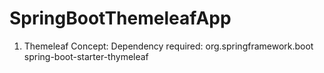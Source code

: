 # SpringBootThemeleafApp

1. Themeleaf Concept:
Dependency required: 
    <dependency>
			<groupId>org.springframework.boot</groupId>
			<artifactId>spring-boot-starter-thymeleaf</artifactId>
		</dependency>
